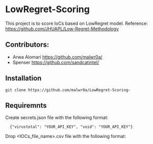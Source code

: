 # LowRegret-Scoring
This project is to score IoCs based on LowRegret model. 
Reference: https://github.com/JHUAPL/Low-Regret-Methodology
## Contributors:
* Arwa Alomari https://github.com/malwr0a/
* Spenser https://github.com/sandcatintel/
## Installation 
```
git clone https://github.com/malwr0a/LowRegret-Scoring-
```
## Requiremnts 
Create secrets.json file with the following format:
```
  {"virustotal": "YOUR_API_KEY", "void": "YOUR_API_KEY"}

```
Drop <IOCs_file_name>.csv file with the following format:
